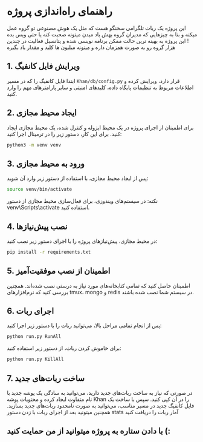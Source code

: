 # راهنمای راه‌اندازی پروژه

این پروژه یک ربات تلگرامی سخنگو هست که مثل یک هوش مصنوعی تو گروه عمل میکنه و بنا به چیزهایی که مدیران گروه بهش یاد میدن میتونه صحبت کنه یا حتی ویس بده ! این پروژه به بهینه ترین حالت ممکن برنامه نویسی شده و پتانسیل فعالیت در چندین هزار گروه رو به صورت همزمان داره و میتونه میلیون ها کلید و مقدار یاد بگیره
## 1. ویرایش فایل کانفیگ

ابتدا فایل کانفیگ را که در مسیر `Khan/db/config.py` قرار دارد، ویرایش کرده و اطلاعات مربوط به تنظیمات پایگاه داده، کلیدهای امنیتی و سایر پارامترهای مهم را وارد کنید.

## 2. ایجاد محیط مجازی

برای اطمینان از اجرای پروژه در یک محیط ایزوله و کنترل شده، یک محیط مجازی ایجاد کنید. برای این کار، دستور زیر را در ترمینال اجرا کنید:

```bash
python3 -m venv venv
```

## 3. ورود به محیط مجازی
پس از ایجاد محیط مجازی، با استفاده از دستور زیر وارد آن شوید:
```bash
source venv/bin/activate
```

نکته: در سیستم‌های ویندوزی، برای فعال‌سازی محیط مجازی از دستور venv\Scripts\activate استفاده کنید.

## 4. نصب پیش‌نیازها
در محیط مجازی، پیش‌نیازهای پروژه را با اجرای دستور زیر نصب کنید:

```bash
pip install -r requirements.txt
```

## 5. اطمینان از نصب موفقیت‌آمیز
اطمینان حاصل کنید که تمامی کتابخانه‌های مورد نیاز به درستی نصب شده‌اند. همچنین بررسی کنید که نرم‌افزارهای tmux، mongo و redis در سیستم شما نصب شده باشند.

## 6. اجرای ربات
پس از انجام تمامی مراحل بالا، می‌توانید ربات را با دستور زیر اجرا کنید:
```bash
python run.py RunAll
```

برای خاموش کردن ربات، از دستور زیر استفاده کنید:
```bash
python run.py KillAll
```

## 7. ساخت ربات‌های جدید
در صورتی که نیاز به ساخت ربات‌های جدید دارید، می‌توانید به سادگی یک پوشه جدید با نام متفاوت ایجاد کرده و محتویات پوشه Khan را در آن کپی کنید. سپس با ساخت یک فایل کانفیگ جدید در مسیر مناسب، می‌توانید به صورت نامحدود ربات‌های جدید بسازید.
همچنین میتونید بعد از اجرای ربات با زدن دستور stats آمار ربات را دریافت کنید


## با دادن ستاره به پروژه میتوانید از من حمایت کنید (:
